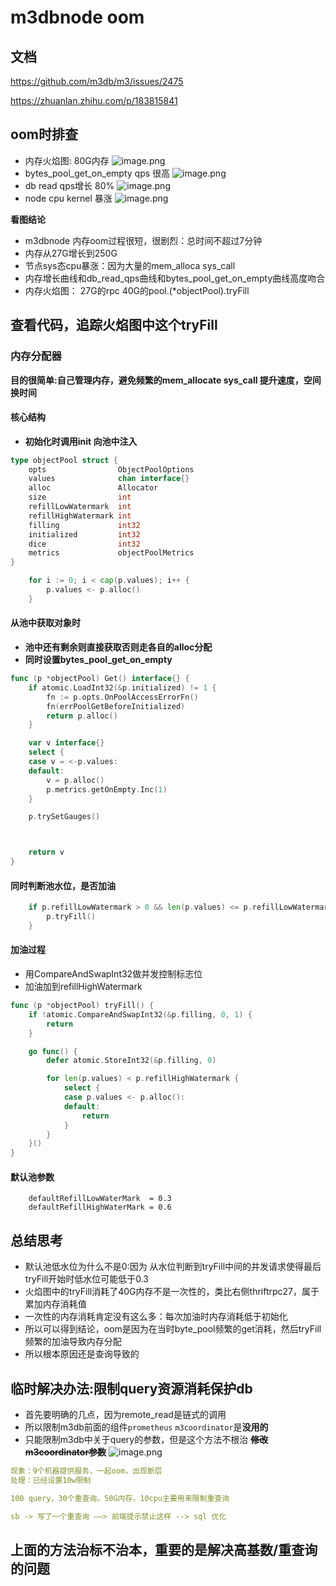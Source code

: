 # m3dbnode oom

## 文档
https://github.com/m3db/m3/issues/2475

https://zhuanlan.zhihu.com/p/183815841
## oom时排查
- 内存火焰图: 80G内存
   ![image.png](./pic/mo01.png)
- bytes_pool_get_on_empty qps 很高
  ![image.png](./pic/mo02.png)
- db read qps增长 80%
   ![image.png](./pic/mo03.png)
- node cpu kernel 暴涨
 ![image.png](./pic/mo04.png)

**看图结论**
- m3dbnode 内存oom过程很短，很剧烈：总时间不超过7分钟
- 内存从27G增长到250G
- 节点sys态cpu暴涨：因为大量的mem_alloca sys_call
- 内存增长曲线和db_read_qps曲线和bytes_pool_get_on_empty曲线高度吻合
- 内存火焰图： 27G的rpc 40G的pool.(*objectPool).tryFill

## 查看代码，追踪火焰图中这个tryFill
### 内存分配器
**目的很简单:自己管理内存，避免频繁的mem_allocate sys_call 提升速度，空间换时间**
#### 核心结构
- **初始化时调用init 向池中注入**

```go
type objectPool struct {
	opts                ObjectPoolOptions
	values              chan interface{}
	alloc               Allocator
	size                int
	refillLowWatermark  int
	refillHighWatermark int
	filling             int32
	initialized         int32
	dice                int32
	metrics             objectPoolMetrics
}
```
```go
	for i := 0; i < cap(p.values); i++ {
		p.values <- p.alloc()
	}
```
#### 从池中获取对象时
- **池中还有剩余则直接获取否则走各自的alloc分配**
- **同时设置bytes_pool_get_on_empty**
```go
func (p *objectPool) Get() interface{} {
	if atomic.LoadInt32(&p.initialized) != 1 {
		fn := p.opts.OnPoolAccessErrorFn()
		fn(errPoolGetBeforeInitialized)
		return p.alloc()
	}

	var v interface{}
	select {
	case v = <-p.values:
	default:
		v = p.alloc()
		p.metrics.getOnEmpty.Inc(1)
	}

	p.trySetGauges()



	return v
}
```
#### 同时判断池水位，是否加油
```go
	if p.refillLowWatermark > 0 && len(p.values) <= p.refillLowWatermark {
		p.tryFill()
	}
```

#### 加油过程
- 用CompareAndSwapInt32做并发控制标志位
- 加油加到refillHighWatermark
```go
func (p *objectPool) tryFill() {
	if !atomic.CompareAndSwapInt32(&p.filling, 0, 1) {
		return
	}

	go func() {
		defer atomic.StoreInt32(&p.filling, 0)

		for len(p.values) < p.refillHighWatermark {
			select {
			case p.values <- p.alloc():
			default:
				return
			}
		}
	}()
}

```
#### 默认池参数
```
	defaultRefillLowWaterMark  = 0.3
	defaultRefillHighWaterMark = 0.6
```
## 总结思考
- 默认池低水位为什么不是0:因为 从水位判断到tryFill中间的并发请求使得最后tryFill开始时低水位可能低于0.3
- 火焰图中的tryFill消耗了40G内存不是一次性的，类比右侧thriftrpc27，属于累加内存消耗值
- 一次性的内存消耗肯定没有这么多：每次加油时内存消耗低于初始化
- 所以可以得到结论，oom是因为在当时byte_pool频繁的get消耗，然后tryFill频繁的加油导致内存分配
- 所以根本原因还是查询导致的

## 临时解决办法:限制query资源消耗保护db
- 首先要明确的几点，因为remote_read是链式的调用
- 所以限制m3db前面的组件`prometheus` `m3coordinator`是**没用的**
- 只能限制m3db中关于query的参数，但是这个方法不根治
~~**修改m3coordinator参数**~~
 ![image.png](./pic/mo05.png)

```yaml
现象：9个机器提供服务，一起oom，出现断层
处理：已经设置10w限制

100 query，30个重查询。50G内存，10cpu主要用来限制重查询

sb -> 写了一个重查询 ——> 前端提示禁止这样 --> sql 优化
```

## 上面的方法治标不治本，重要的是解决高基数/重查询的问题

